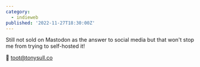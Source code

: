 ```yaml
---
category:
  - indieweb
published: '2022-11-27T18:30:00Z'
---
```


Still not sold on Mastodon as the answer to social media but that won't stop me from trying to self-hosted it!

🦣 toot@tonysull.co
